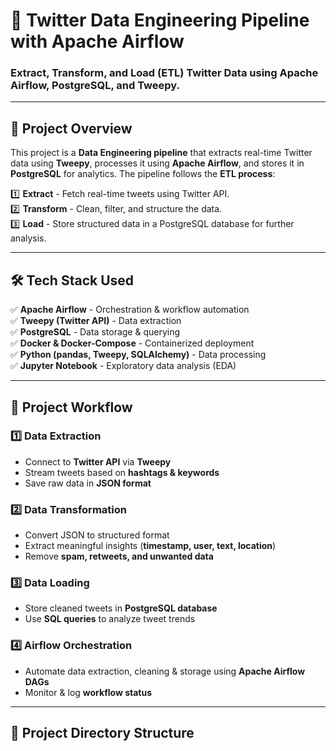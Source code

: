 # 🚀 Twitter Data Engineering Pipeline with Apache Airflow  

### **Extract, Transform, and Load (ETL) Twitter Data using Apache Airflow, PostgreSQL, and Tweepy.**  

---

## 📌 **Project Overview**  
This project is a **Data Engineering pipeline** that extracts real-time Twitter data using **Tweepy**, processes it using **Apache Airflow**, and stores it in **PostgreSQL** for analytics. The pipeline follows the **ETL process**:  

1️⃣ **Extract** - Fetch real-time tweets using Twitter API.  
2️⃣ **Transform** - Clean, filter, and structure the data.  
3️⃣ **Load** - Store structured data in a PostgreSQL database for further analysis.  

---

## 🛠️ **Tech Stack Used**  
✅ **Apache Airflow** - Orchestration & workflow automation  
✅ **Tweepy (Twitter API)** - Data extraction  
✅ **PostgreSQL** - Data storage & querying  
✅ **Docker & Docker-Compose** - Containerized deployment  
✅ **Python (pandas, Tweepy, SQLAlchemy)** - Data processing  
✅ **Jupyter Notebook** - Exploratory data analysis (EDA)  

---

## 🎯 **Project Workflow**  

### **1️⃣ Data Extraction**  
- Connect to **Twitter API** via **Tweepy**  
- Stream tweets based on **hashtags & keywords**  
- Save raw data in **JSON format**  

### **2️⃣ Data Transformation**  
- Convert JSON to structured format  
- Extract meaningful insights (**timestamp, user, text, location**)  
- Remove **spam, retweets, and unwanted data**  

### **3️⃣ Data Loading**  
- Store cleaned tweets in **PostgreSQL database**  
- Use **SQL queries** to analyze tweet trends  

### **4️⃣ Airflow Orchestration**  
- Automate data extraction, cleaning & storage using **Apache Airflow DAGs**  
- Monitor & log **workflow status**  

---

## 📂 **Project Directory Structure**  


